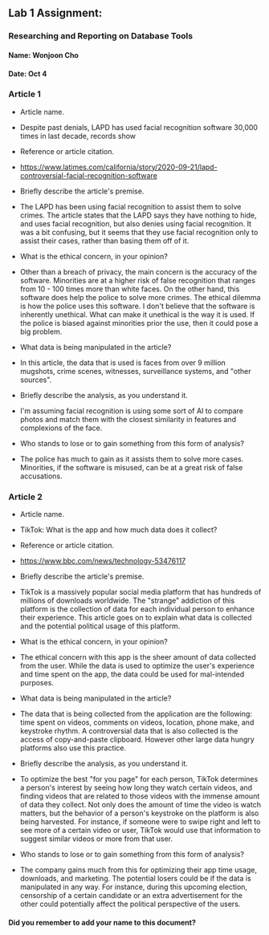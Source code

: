 ## Lab 1 Assignment:
### Researching and Reporting on Database Tools
#### Name: Wonjoon Cho
#### Date: Oct 4

### Article 1
 -  Article name.
 - Despite past denials, LAPD has used facial recognition software 30,000 times in last decade, records show

-  Reference or article citation.
 - https://www.latimes.com/california/story/2020-09-21/lapd-controversial-facial-recognition-software

- Briefly describe the article's premise.
 - The LAPD has been using facial recognition to assist them to solve crimes. The article states that the LAPD says they have nothing to hide, and uses facial recognition, but also denies using facial recognition. It was a bit confusing, but it seems that they use facial recognition only to assist their cases, rather than basing them off of it.

- What is the ethical concern, in your opinion?
 - Other than a breach of privacy, the main concern is the accuracy of the software. Minorities are at a higher risk of false recognition that ranges from 10 - 100 times more than white faces. On the other hand, this software does help the police to solve more crimes. The ethical dilemma is how the police uses this software. I don't believe that the software is inherently unethical. What can make it unethical is the way it is used. If the police is biased against minorities prior the use, then it could pose a big problem.

- What data is being manipulated in the article?
 - In this article, the data that is used is faces from over 9 million mugshots, crime scenes, witnesses, surveillance systems, and "other sources".

- Briefly describe the analysis, as you understand it.
 - I'm assuming facial recognition is using some sort of AI to compare photos and match them with the closest similarity in features and complexions of the face.

- Who stands to lose or to gain something from this form of analysis?
 - The police has much to gain as it assists them to solve more cases. Minorities, if the software is misused, can be at a great risk of false accusations.


### Article 2
 -  Article name.
 - TikTok: What is the app and how much data does it collect?

-  Reference or article citation.
 - https://www.bbc.com/news/technology-53476117

- Briefly describe the article's premise.
 - TikTok is a massively popular social media platform that has hundreds of millions of downloads worldwide. The "strange" addiction of this platform is the collection of data for each individual person to enhance their experience. This article goes on to explain what data is collected and the potential political usage of this platform.

- What is the ethical concern, in your opinion?
 - The ethical concern with this app is the sheer amount of data collected from the user. While the data is used to optimize the user's experience and time spent on the app, the data could be used for mal-intended purposes.

- What data is being manipulated in the article?
 - The data that is being collected from the application are the following: time spent on videos, comments on videos, location, phone make, and keystroke rhythm. A controversial data that is also collected is the access of copy-and-paste clipboard. However other large data hungry platforms also use this practice.

- Briefly describe the analysis, as you understand it.
 - To optimize the best "for you page" for each person, TikTok determines a person's interest by seeing how long they watch certain videos, and finding videos that are related to those videos with the immense amount of data they collect. Not only does the amount of time the video is watch matters, but the behavior of a person's keystroke on the platform is also being harvested. For instance, if someone were to swipe right and left to see more of a certain video or user, TikTok would use that information to suggest similar videos or more from that user.

- Who stands to lose or to gain something from this form of analysis?
 - The company gains much from this for optimizing their app time usage, downloads, and marketing. The potential losers could be if the data is manipulated in any way. For instance, during this upcoming election, censorship of a certain candidate or an extra advertisement for the other could potentially affect the political perspective of the users.



#### Did you remember to add your name to this document?

